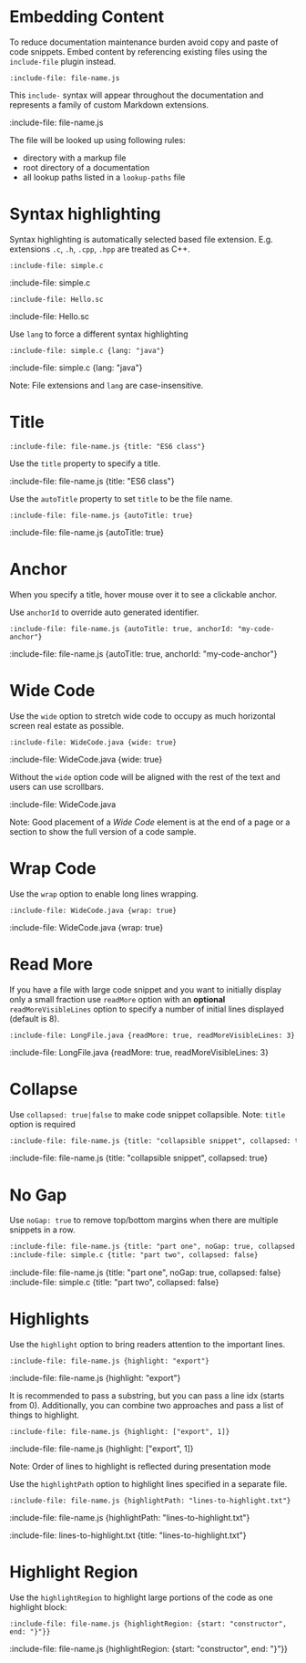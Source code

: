# Embedding Content

To reduce documentation maintenance burden avoid copy and paste of code snippets.
Embed content by referencing existing files using the `include-file` plugin instead.  

    :include-file: file-name.js
    
This `include-` syntax will appear throughout the documentation and represents a family of custom Markdown extensions. 

:include-file: file-name.js

The file will be looked up using following rules:
* directory with a markup file
* root directory of a documentation
* all lookup paths listed in a `lookup-paths` file

# Syntax highlighting

Syntax highlighting is automatically selected based file extension. 
E.g. extensions `.c`, `.h`, `.cpp`, `.hpp` are treated as C++.  

    :include-file: simple.c
    
:include-file: simple.c

    :include-file: Hello.sc
    
:include-file: Hello.sc

Use `lang` to force a different syntax highlighting

    :include-file: simple.c {lang: "java"}
    
:include-file: simple.c {lang: "java"}

Note: File extensions and `lang` are case-insensitive.

# Title

    :include-file: file-name.js {title: "ES6 class"} 

Use the `title` property to specify a title.

:include-file: file-name.js {title: "ES6 class"} 

Use the `autoTitle` property to set `title` to be the file name.

    :include-file: file-name.js {autoTitle: true} 

:include-file: file-name.js {autoTitle: true} 

# Anchor

When you specify a title, hover mouse over it to see a clickable anchor.

Use `anchorId` to override auto generated identifier. 

    :include-file: file-name.js {autoTitle: true, anchorId: "my-code-anchor"}

:include-file: file-name.js {autoTitle: true, anchorId: "my-code-anchor"}

# Wide Code

Use the `wide` option to stretch wide code to occupy as much horizontal screen real estate as possible.  

    :include-file: WideCode.java {wide: true}
    
:include-file: WideCode.java {wide: true}

Without the `wide` option code will be aligned with the rest of the text and users can use scrollbars.   

:include-file: WideCode.java

Note: Good placement of a *Wide Code* element is at the end of a page or a section to show the full version of a code sample.

# Wrap Code

Use the `wrap` option to enable long lines wrapping.  

    :include-file: WideCode.java {wrap: true}
    
:include-file: WideCode.java {wrap: true}

# Read More

If you have a file with large code snippet and you want to initially display only a small fraction use `readMore` 
option with an **optional** `readMoreVisibleLines` option to specify a number of initial lines displayed (default is 8).

    :include-file: LongFile.java {readMore: true, readMoreVisibleLines: 3}
    
:include-file: LongFile.java {readMore: true, readMoreVisibleLines: 3} 

# Collapse 

Use `collapsed: true|false` to make code snippet collapsible.
Note: `title` option is required  

```markdown
:include-file: file-name.js {title: "collapsible snippet", collapsed: true}
```

:include-file: file-name.js {title: "collapsible snippet", collapsed: true}

# No Gap

Use `noGap: true` to remove top/bottom margins when there are multiple snippets in a row.

```markdown
:include-file: file-name.js {title: "part one", noGap: true, collapsed: false}
:include-file: simple.c {title: "part two", collapsed: false}
```

:include-file: file-name.js {title: "part one", noGap: true, collapsed: false}
:include-file: simple.c {title: "part two", collapsed: false}

# Highlights

Use the `highlight` option to bring readers attention to the important lines.

    :include-file: file-name.js {highlight: "export"}

:include-file: file-name.js {highlight: "export"}

It is recommended to pass a substring, but you can pass a line idx (starts from 0). 
Additionally, you can combine two approaches and pass a list of things to highlight. 

    :include-file: file-name.js {highlight: ["export", 1]}

:include-file: file-name.js {highlight: ["export", 1]}

Note: Order of lines to highlight is reflected during presentation mode

Use the `highlightPath` option to highlight lines specified in a separate file. 

    :include-file: file-name.js {highlightPath: "lines-to-highlight.txt"}
    
:include-file: file-name.js {highlightPath: "lines-to-highlight.txt"}

:include-file: lines-to-highlight.txt {title: "lines-to-highlight.txt"}

# Highlight Region

Use the `highlightRegion` to highlight large portions of the code as one highlight block:

    :include-file: file-name.js {highlightRegion: {start: "constructor", end: "}"}}

:include-file: file-name.js {highlightRegion: {start: "constructor", end: "}"}}
